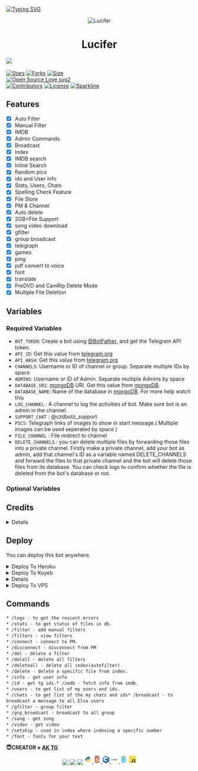 [![Typing SVG](https://readme-typing-svg.herokuapp.com?font=Fira+Code&weight=100&size=500&pause=1000&width=10000&height=1000&lines=Welcome+To+Lucifer+;Created+by+Ak%E1%A0%B0+%F0%9D%90%93%F0%9D%90%A0+O%F0%9D%90%85%F0%9D%90%85%F0%9D%90%A5%F0%9D%90%A2%F0%9D%90%A7%F0%9D%90%9E!;A+Simple+and+powerful+Bot;Indexes+Files+above+2GB;A+Bot+with+double+button;And+more+features)](https://git.io/typing-svg)
</p>
<p align="center">
  <img src="https://graph.org/file/e5336724c085330427f8b.jpg" alt="Lucifer">
</p>
<h1 align="center">
  <b>Lucifer</b>
</h1>

<a href="https://t.me/Ak_moviesgroupmoviesgroup">
  <img src="https://img.shields.io/badge/Join-blue?logo=telegram" width="70">

[![Stars](https://img.shields.io/github/stars/CrazyDeveloperTG/Doctor-Strange?style=flat-square&color=yellow)](https://github.com/CrazyDeveloperTG/Doctor-Strange/stargazers)
[![Forks](https://img.shields.io/github/forks/CrazyDeveloperTG/Doctor-Strange?style=flat-square&color=orange)](https://github.com/CrazyDeveloperTG/Doctor-Strange/fork)
[![Size](https://img.shields.io/github/repo-size/CrazyDeveloperTG/Doctor-Strange?style=flat-square&color=green)](https://github.com/CrazyDeveloperTG/Doctor-Strange)   
[![Open Source Love svg2](https://badges.frapsoft.com/os/v2/open-source.svg?v=103)](https://github.com/CrazyDeveloperTG/Doctor-Strange)   
[![Contributors](https://img.shields.io/github/contributors/CrazyDeveloperTG/Doctor-Strange?style=flat-square&color=green)](https://github.com/CrazyDeveloperTG/Doctor-Strange/graphs/contributors)
[![License](https://img.shields.io/badge/License-AGPL-blue)](https://github.com/CrazyDeveloperTG/Doctor-Strange/blob/main/LICENSE)
[![Sparkline](https://stars.medv.io/CrazyDeveloperTG/Doctor-Strange.svg)](https://stars.medv.io/CrazyDeveloperTG/Doctor-Strange)
## Features

- [x] Auto Filter
- [x] Manual Filter
- [x] IMDB
- [x] Admin Commands
- [x] Broadcast
- [x] Index
- [x] IMDB search
- [x] Inline Search
- [x] Random pics
- [x] ids and User info 
- [x] Stats, Users, Chats
- [x] Spelling Check Feature
- [x] File Store
- [x] PM & Channel 
- [x] Auto delete
- [x] 2GB+File Support
- [x] song video download
- [x] gfilter
- [x] group broadcast
- [x] telegraph
- [x] games
- [x] ping
- [x] pdf convert to voice
- [x] font
- [x] translate
- [x] PreDVD and CamRip Delete Mode
- [x] Multiple File Deletion

## Variables

### Required Variables
* `BOT_TOKEN`: Create a bot using [@BotFather](https://telegram.dog/BotFather), and get the Telegram API token.
* `API_ID`: Get this value from [telegram.org](https://my.telegram.org/apps)
* `API_HASH`: Get this value from [telegram.org](https://my.telegram.org/apps)
* `CHANNELS`: Username or ID of channel or group. Separate multiple IDs by space
* `ADMINS`: Username or ID of Admin. Separate multiple Admins by space
* `DATABASE_URI`: [mongoDB](https://www.mongodb.com) URI. Get this value from [mongoDB](https://www.mongodb.com).
* `DATABASE_NAME`: Name of the database in [mongoDB](https://www.mongodb.com). For more help watch this 
* `LOG_CHANNEL` : A channel to log the activities of bot. Make sure bot is an admin in the channel.
* `SUPPORT_CHAT` : @czdbotz_support
* `PICS`: Telegraph links of images to show in start message.( Multiple images can be used seperated by space )
* `FILE_CHANNEL` : File redirect to channel
* `DELETE_CHANNELS` : you can delete multiple files by forwarding those files into a private channel. Firstly make a private channel, add your bot as admin, add that channel's ID as a variable named DELETE_CHANNELS and forward the files to that private channel and the bot will delete those files from its database. You can check logs to confirm whether the file is deleted from the bot's database or not.
### Optional Variables

## Credits
<details>

 Thanks To [Mahesh](https://github.com/Mahesh0253/Media-Search-bot) MediaSearch

 Thanks To [Subinps](https://github.com/subinps/Media-Search-bot) AutoFilter & Base repo
 
 Thanks To [Joelkb](https://github.com/Joelkb) Collaborator [Add Redirect feature,Error fixed, Add new features]


</details>

## Deploy
You can deploy this bot anywhere.


<details><summary>Deploy To Heroku</summary>
<br>
<p>
<a href="https://heroku.com/deploy?template=https://github.com/CrazyDeveloperTG/Doctor-Strange">
  <img src="https://www.herokucdn.com/deploy/button.svg" alt="Deploy">
</a>
</p></details>

<details><summary>Deploy To Koyeb</summary>
<br>
<p>
<a href="https://app.koyeb.com/deploy?type=git&repository=github.com/CrazyDeveloperTG/Doctor-Strange&env[BOT_TOKEN]&env[API_ID]&env[API_HASH]&env[CHANNELS]&env[ADMINS]&env[PICS]&env[LOG_CHANNEL]&env[AUTH_CHANNEL]&env[CUSTOM_FILE_CAPTION]&env[DATABASE_URI]&env[DATABASE_NAME]&env[COLLECTION_NAME]=Telegram_files&env[FILE_CHANNEL]=-1001832732995&env[SUPPORT_CHAT]&env[IMDB]=True&env[IMDB_TEMPLATE]&env[SINGLE_BUTTON]=True&env[AUTH_GROUPS]&env[P_TTI_SHOW_OFF]=True&run_command=python%20bot.py&branch=main&name=doctor-strainge">
 <img src="https://www.koyeb.com/static/images/deploy/button.svg">
</p>
</details>
<details><summary> Deploy To Okteto </summary>
<br>
<p>
<a href="https://cloud.okteto.com/deploy?repository=https://github.com/CrazyDeveloperTG/Doctor-Strange&branch=main">
  <img src="https://okteto.com/develop-okteto.svg" alt="Develop on Okteto">
</a>
</p>
</details>
<details><summary>Deploy To VPS</summary>
<p>
<pre>
git clone https://github.com/CrazyDeveloperTG/Doctor-Strange
# Install Packages
pip3 install -U -r requirements.txt
Edit info.py with variables as given below then run bot
python3 bot.py
</pre>
</p>
</details>

## Commands

```
* /logs - to get the rescent errors
* /stats - to get status of files in db.
* /filter - add manual filters
* /filters - view filters
* /connect - connect to PM.
* /disconnect - disconnect from PM
* /del - delete a filter
* /delall - delete all filters
* /deleteall - delete all index(autofilter)
* /delete - delete a specific file from index.
* /info - get user info
* /id - get tg ids.* /imdb - fetch info from imdb.
* /users - to get list of my users and ids.
* /chats - to get list of the my chats and ids* /broadcast - to broadcast a message to all Elsa users
* /gfilter - group filter
* /grp_broadcast - broadcast to all group
* /song - get song
* /video - get video
* /setskip - used in index where indexing a specific number
* /font - fonts for your text
```
<b> 😇CREATOR » [AK TG](https://t.me/psycho_009)</b>

<p align="center">
<img src="https://github-readme-stats.vercel.app/api?username=CrazyDeveloperTG&theme=highcontrast" align="center">
<img src="https://github-readme-streak-stats.herokuapp.com?user=CrazyDeveloperTG&theme=tokyonight" align="center">
<img src="https://github-readme-stats.vercel.app/api/top-langs/?username=CrazyDeveloperTG&layout=compact&theme=tokyonight" align="center">
    <a href="https://www.python.org" target="_blank"> <img src="https://raw.githubusercontent.com/devicons/devicon/master/icons/python/python-original.svg" alt="python" width="20" height="20"/> </a>
    <a href="https://www.w3.org/html/" target="_blank"> <img src="https://raw.githubusercontent.com/devicons/devicon/master/icons/html5/html5-original-wordmark.svg" alt="html5" width="20" height="20"/> </a>
    <a href="https://www.w3schools.com/cpp/" target="_blank"> <img src="https://raw.githubusercontent.com/devicons/devicon/master/icons/cplusplus/cplusplus-original.svg" alt="cplusplus" width="20" height="20"/> </a>
    <a href="https://nodejs.org" target="_blank"> <img src="https://raw.githubusercontent.com/devicons/devicon/master/icons/nodejs/nodejs-original-wordmark.svg" alt="nodejs" width="20" height="20"/> </a> 
    <a href="https://golang.org/" target="_blank"> <img src="https://raw.githubusercontent.com/devicons/devicon/master/icons/go/go-original.svg" alt="Go" width="20px" height="20" /></a>
    <a href="https://www.w3schools.com/js/" target="_blank"> <img src="https://raw.githubusercontent.com/devicons/devicon/master/icons/javascript/javascript-original.svg" alt="JavaScript" width="20px" height="20" /></a>
</p>
